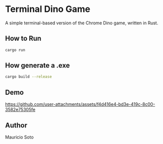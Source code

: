 # Terminal Dino Game

A simple terminal-based version of the Chrome Dino game, written in Rust.

## How to Run

```bash
cargo run
```

## How generate a .exe

```bash
cargo build --release
```

## Demo

https://github.com/user-attachments/assets/f4d416e4-bd3e-419c-8c00-3582e75305fe

## Author

Mauricio Soto
